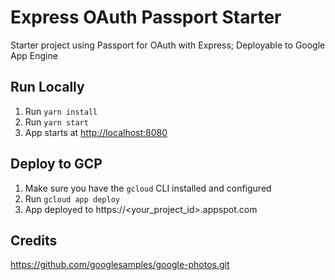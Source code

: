 # Express OAuth Passport Starter

Starter project using Passport for OAuth with Express; Deployable to Google App Engine

## Run Locally

1. Run `yarn install`
1. Run `yarn start`
1. App starts at [http://localhost:8080](http://localhost:8080)

## Deploy to GCP

1. Make sure you have the `gcloud` CLI installed and configured
1. Run `gcloud app deploy`
1. App deployed to https://<your_project_id>.appspot.com

## Credits

https://github.com/googlesamples/google-photos.git
